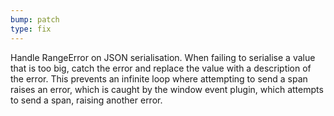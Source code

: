 ```yaml
---
bump: patch
type: fix
---
```


Handle RangeError on JSON serialisation. When failing to serialise a value that is too big, catch the error and replace the value with a description of the error. This prevents an infinite loop where attempting to send a span raises an error, which is caught by the window event plugin, which attempts to send a span, raising another error.
